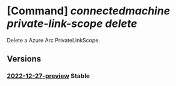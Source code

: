# [Command] _connectedmachine private-link-scope delete_

Delete a Azure Arc PrivateLinkScope.

## Versions

### [2022-12-27-preview](/Resources/mgmt-plane/L3N1YnNjcmlwdGlvbnMve30vcmVzb3VyY2Vncm91cHMve30vcHJvdmlkZXJzL21pY3Jvc29mdC5oeWJyaWRjb21wdXRlL3ByaXZhdGVsaW5rc2NvcGVzL3t9/2022-12-27-preview.xml) **Stable**

<!-- mgmt-plane /subscriptions/{}/resourcegroups/{}/providers/microsoft.hybridcompute/privatelinkscopes/{} 2022-12-27-preview -->
